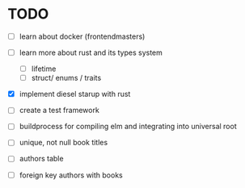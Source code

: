 # TODO
* [ ] learn about docker (frontendmasters)
* [ ] learn more about rust and its types system
    * [ ] lifetime
    * [ ] struct/ enums / traits

* [x] implement diesel starup with rust
* [ ] create a test framework 
* [ ] buildprocess for compiling elm and integrating into universal root
* [ ] unique, not null book titles 
* [ ] authors table
* [ ] foreign key authors with books 

